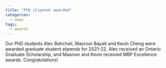 ```yaml
---
title: "PhD stipends awarded"
categories:
  - news
tags:
  - awards
---
```


Our PhD students Alec Bahcheli, Masroor Bayati and Kevin Cheng were awarded graduate student stipends for 2021-22. Alec received an Ontario Graduate Scholarship, and Masroor and Kevin received MBP Excellence awards. Congratulations!